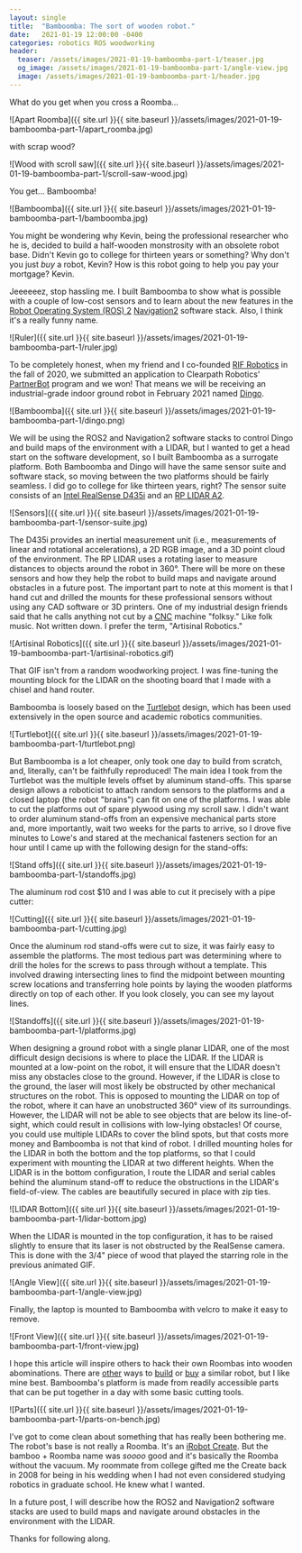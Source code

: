 ```yaml
---
layout: single
title:  "Bamboomba: The sort of wooden robot."
date:   2021-01-19 12:00:00 -0400
categories: robotics ROS woodworking
header:
  teaser: /assets/images/2021-01-19-bamboomba-part-1/teaser.jpg
  og_image: /assets/images/2021-01-19-bamboomba-part-1/angle-view.jpg
  image: /assets/images/2021-01-19-bamboomba-part-1/header.jpg
---
```


What do you get when you cross a Roomba...

![Apart Roomba]({{ site.url }}{{ site.baseurl }}/assets/images/2021-01-19-bamboomba-part-1/apart_roomba.jpg)

with scrap wood?

![Wood with scroll saw]({{ site.url }}{{ site.baseurl }}/assets/images/2021-01-19-bamboomba-part-1/scroll-saw-wood.jpg)

You get... Bamboomba!

![Bamboomba]({{ site.url }}{{ site.baseurl }}/assets/images/2021-01-19-bamboomba-part-1/bamboomba.jpg)

You might be wondering why Kevin, being the professional researcher who he is,
decided to build a half-wooden monstrosity with an obsolete robot base.  Didn't
Kevin go to college for thirteen years or something? Why don't you just *buy* a
robot, Kevin? How is this robot going to help you pay your mortgage? Kevin.

Jeeeeeez, stop hassling me. I built Bamboomba to show what is possible with a
couple of low-cost sensors and to learn about the new features in the [Robot
Operating System (ROS) 2](https://index.ros.org/doc/ros2/)
[Navigation2](https://navigation.ros.org/) software stack. Also, I think it's a
really funny name.

![Ruler]({{ site.url }}{{ site.baseurl }}/assets/images/2021-01-19-bamboomba-part-1/ruler.jpg)

To be completely honest, when my friend and I co-founded [RIF
Robotics](https://www.rifrobotics.com) in the fall of 2020, we submitted an
application to Clearpath Robotics'
[PartnerBot](https://clearpathrobotics.com/blog/2020/11/winners-of-the-2020-partnerbot-grant-program-announced-putting-robotic-platforms-in-researchers-hands/)
program and we won! That means we will be receiving an industrial-grade indoor
ground robot in February 2021 named
[Dingo](https://clearpathrobotics.com/dingo-indoor-mobile-robot/).

![Bamboomba]({{ site.url }}{{ site.baseurl }}/assets/images/2021-01-19-bamboomba-part-1/dingo.png)

We will be using the ROS2 and Navigation2 software stacks to control Dingo and
build maps of the environment with a LIDAR, but I wanted to get a head start on
the software development, so I built Bamboomba as a surrogate platform. Both
Bamboomba and Dingo will have the same sensor suite and software stack, so
moving between the two platforms should be fairly seamless. I did go to college
for like thirteen years, right? The sensor suite consists of an [Intel
RealSense D435i](https://www.intelrealsense.com/depth-camera-d435/) and an [RP
LIDAR A2](https://www.slamtec.com/en/Lidar/A2).

![Sensors]({{ site.url }}{{ site.baseurl }}/assets/images/2021-01-19-bamboomba-part-1/sensor-suite.jpg)

The D435i provides an inertial measurement unit (i.e., measurements of linear
and rotational accelerations), a 2D RGB image, and a 3D point cloud of the
environment. The RP LIDAR uses a rotating laser to measure distances to objects
around the robot in 360&deg;. There will be more on these sensors and how
they help the robot to build maps and navigate around obstacles in a future
post. The important part to note at this moment is that I hand cut and drilled
the mounts for these professional sensors without using any CAD software or 3D
printers. One of my industrial design friends said that he calls anything not
cut by a [CNC](https://en.wikipedia.org/wiki/Numerical_control) machine
"folksy."  Like folk music. Not written down. I prefer the term, "Artisinal
Robotics."

![Artisinal Robotics]({{ site.url }}{{ site.baseurl }}/assets/images/2021-01-19-bamboomba-part-1/artisinal-robotics.gif)

That GIF isn't from a random woodworking project. I was fine-tuning the
mounting block for the LIDAR on the shooting board that I made with a chisel
and hand router.

Bamboomba is loosely based on the
[Turtlebot](https://www.turtlebot.com/turtlebot2/) design, which has been used
extensively in the open source and academic robotics communities.

![Turtlebot]({{ site.url }}{{ site.baseurl
}}/assets/images/2021-01-19-bamboomba-part-1/turtlebot.png)

But Bamboomba is a lot cheaper, only took one day to build from scratch, and,
literally, can't be faithfully reproduced! The main idea I took from the
Turtlebot was the multiple levels offset by aluminum stand-offs. This sparse
design allows a roboticist to attach random sensors to the platforms and a
closed laptop (the robot "brains") can fit on one of the platforms. I was able
to cut the platforms out of spare plywood using my scroll saw. I didn't want to
order aluminum stand-offs from an expensive mechanical parts store and, more
importantly, wait two weeks for the parts to arrive, so I drove five minutes to
Lowe's and stared at the mechanical fasteners section for an hour until I came
up with the following design for the stand-offs:

![Stand offs]({{ site.url }}{{ site.baseurl }}/assets/images/2021-01-19-bamboomba-part-1/standoffs.jpg)

The aluminum rod cost $10 and I was able to cut it precisely with a pipe cutter:

![Cutting]({{ site.url }}{{ site.baseurl }}/assets/images/2021-01-19-bamboomba-part-1/cutting.jpg)

Once the aluminum rod stand-offs were cut to size, it was fairly easy to
assemble the platforms. The most tedious part was determining where to drill
the holes for the screws to pass through without a template. This involved
drawing intersecting lines to find the midpoint between mounting screw
locations and transferring hole points by laying the wooden platforms directly
on top of each other. If you look closely, you can see my layout lines.

![Standoffs]({{ site.url }}{{ site.baseurl }}/assets/images/2021-01-19-bamboomba-part-1/platforms.jpg)

When designing a ground robot with a single planar LIDAR, one of the most
difficult design decisions is where to place the LIDAR. If the LIDAR is mounted
at a low-point on the robot, it will ensure that the LIDAR doesn't miss any
obstacles close to the ground. However, if the LIDAR is close to the ground,
the laser will most likely be obstructed by other mechanical structures on the
robot. This is opposed to mounting the LIDAR on top of the robot, where it can
have an unobstructed 360&deg; view of its surroundings. However, the LIDAR will
not be able to see objects that are below its line-of-sight, which could result
in collisions with low-lying obstacles! Of course, you could use multiple
LIDARs to cover the blind spots, but that costs more money and Bamboomba is not
that kind of robot. I drilled mounting holes for the LIDAR in both the bottom
and the top platforms, so that I could experiment with mounting the LIDAR at
two different heights. When the LIDAR is in the bottom configuration, I route
the LIDAR and serial cables behind the aluminum stand-off to reduce the
obstructions in the LIDAR's field-of-view. The cables are beautifully secured
in place with zip ties.

![LIDAR Bottom]({{ site.url }}{{ site.baseurl }}/assets/images/2021-01-19-bamboomba-part-1/lidar-bottom.jpg)

When the LIDAR is mounted in the top configuration, it has to be raised
slightly to ensure that its laser is not obstructed by the RealSense
camera. This is done with the 3/4" piece of wood that played the starring role
in the previous animated GIF.

![Angle View]({{ site.url }}{{ site.baseurl }}/assets/images/2021-01-19-bamboomba-part-1/angle-view.jpg)

Finally, the laptop is mounted to Bamboomba with velcro to make it easy to remove.

![Front View]({{ site.url }}{{ site.baseurl }}/assets/images/2021-01-19-bamboomba-part-1/front-view.jpg)

I hope this article will inspire others to hack their own Roombas into wooden
abominations. There are [other](https://github.com/tork-a/roomblock) ways to
[build](https://www.turtlebot.com/build/) or
[buy](https://dabit.industries/products/turtlebot-2) a similar robot, but I
like mine best. Bamboomba's platform is made from readily accessible parts that
can be put together in a day with some basic cutting tools.

![Parts]({{ site.url }}{{ site.baseurl }}/assets/images/2021-01-19-bamboomba-part-1/parts-on-bench.jpg)

I've got to come clean about something that has really been bothering me. The
robot's base is not really a Roomba. It's an [iRobot
Create](https://en.wikipedia.org/wiki/IRobot_Create). But the bamboo + Roomba
name was *soooo* good and it's basically the Roomba without the vacuum. My
roommate from college gifted me the Create back in 2008 for being in his
wedding when I had not even considered studying robotics in graduate school. He
knew what I wanted.

In a future post, I will describe how the ROS2 and Navigation2 software stacks
are used to build maps and navigate around obstacles in
the environment with the LIDAR.

Thanks for following along.
